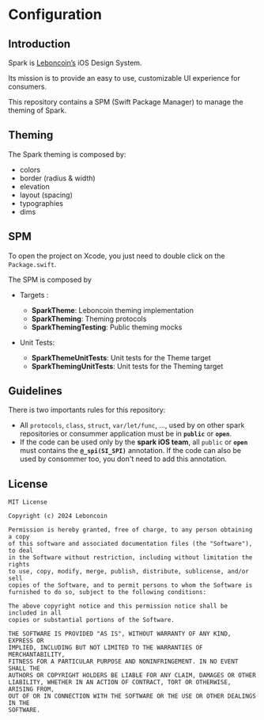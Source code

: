 # Configuration

## Introduction

Spark is [Leboncoin’s](https://www.leboncoin.com/) iOS Design System.

Its mission is to provide an easy to use, customizable UI experience for consumers.

This repository contains a SPM (Swift Package Manager) to manage the theming of Spark.

## Theming

The Spark theming is composed by:

- colors
- border (radius & width)
- elevation
- layout (spacing)
- typographies
- dims

## SPM

To open the project on Xcode, you just need to double click on the `Package.swift`.

The SPM is composed by

- Targets :

  - **SparkTheme**: Leboncoin theming implementation
  - **SparkTheming**: Theming protocols
  - **SparkThemingTesting**: Public theming mocks

- Unit Tests:
  - **SparkThemeUnitTests**: Unit tests for the Theme target
  - **SparkThemingUnitTests**: Unit tests for the Theming target

## Guidelines

There is two importants rules for this repository:

- All `protocols`, `class`, `struct`, `var/let/func`, ..., used by on other spark repositories or consummer application must be in **`public`** or **`open`**.
- If the code can be used only by the **spark iOS team**, all `public` or **`open`** must contains the **`@_spi(SI_SPI)`** annotation. If the code can also be used by consommer too, you don't need to add this annotation.

## License

```
MIT License

Copyright (c) 2024 Leboncoin

Permission is hereby granted, free of charge, to any person obtaining a copy
of this software and associated documentation files (the "Software"), to deal
in the Software without restriction, including without limitation the rights
to use, copy, modify, merge, publish, distribute, sublicense, and/or sell
copies of the Software, and to permit persons to whom the Software is
furnished to do so, subject to the following conditions:

The above copyright notice and this permission notice shall be included in all
copies or substantial portions of the Software.

THE SOFTWARE IS PROVIDED "AS IS", WITHOUT WARRANTY OF ANY KIND, EXPRESS OR
IMPLIED, INCLUDING BUT NOT LIMITED TO THE WARRANTIES OF MERCHANTABILITY,
FITNESS FOR A PARTICULAR PURPOSE AND NONINFRINGEMENT. IN NO EVENT SHALL THE
AUTHORS OR COPYRIGHT HOLDERS BE LIABLE FOR ANY CLAIM, DAMAGES OR OTHER
LIABILITY, WHETHER IN AN ACTION OF CONTRACT, TORT OR OTHERWISE, ARISING FROM,
OUT OF OR IN CONNECTION WITH THE SOFTWARE OR THE USE OR OTHER DEALINGS IN THE
SOFTWARE.
```
